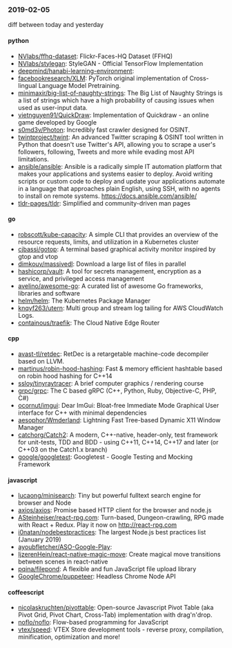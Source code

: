 ### 2019-02-05
diff between today and yesterday

#### python
* [NVlabs/ffhq-dataset](https://github.com/NVlabs/ffhq-dataset): Flickr-Faces-HQ Dataset (FFHQ)
* [NVlabs/stylegan](https://github.com/NVlabs/stylegan): StyleGAN - Official TensorFlow Implementation
* [deepmind/hanabi-learning-environment](https://github.com/deepmind/hanabi-learning-environment): 
* [facebookresearch/XLM](https://github.com/facebookresearch/XLM): PyTorch original implementation of Cross-lingual Language Model Pretraining.
* [minimaxir/big-list-of-naughty-strings](https://github.com/minimaxir/big-list-of-naughty-strings): The Big List of Naughty Strings is a list of strings which have a high probability of causing issues when used as user-input data.
* [vietnguyen91/QuickDraw](https://github.com/vietnguyen91/QuickDraw): Implementation of Quickdraw - an online game developed by Google
* [s0md3v/Photon](https://github.com/s0md3v/Photon): Incredibly fast crawler designed for OSINT.
* [twintproject/twint](https://github.com/twintproject/twint): An advanced Twitter scraping & OSINT tool written in Python that doesn't use Twitter's API, allowing you to scrape a user's followers, following, Tweets and more while evading most API limitations.
* [ansible/ansible](https://github.com/ansible/ansible): Ansible is a radically simple IT automation platform that makes your applications and systems easier to deploy. Avoid writing scripts or custom code to deploy and update your applications  automate in a language that approaches plain English, using SSH, with no agents to install on remote systems. https://docs.ansible.com/ansible/
* [tldr-pages/tldr](https://github.com/tldr-pages/tldr):  Simplified and community-driven man pages

#### go
* [robscott/kube-capacity](https://github.com/robscott/kube-capacity): A simple CLI that provides an overview of the resource requests, limits, and utilization in a Kubernetes cluster
* [cjbassi/gotop](https://github.com/cjbassi/gotop): A terminal based graphical activity monitor inspired by gtop and vtop
* [dimkouv/massivedl](https://github.com/dimkouv/massivedl): Download a large list of files in parallel
* [hashicorp/vault](https://github.com/hashicorp/vault): A tool for secrets management, encryption as a service, and privileged access management
* [avelino/awesome-go](https://github.com/avelino/awesome-go): A curated list of awesome Go frameworks, libraries and software
* [helm/helm](https://github.com/helm/helm): The Kubernetes Package Manager
* [knqyf263/utern](https://github.com/knqyf263/utern): Multi group and stream log tailing for AWS CloudWatch Logs.
* [containous/traefik](https://github.com/containous/traefik): The Cloud Native Edge Router

#### cpp
* [avast-tl/retdec](https://github.com/avast-tl/retdec): RetDec is a retargetable machine-code decompiler based on LLVM.
* [martinus/robin-hood-hashing](https://github.com/martinus/robin-hood-hashing): Fast & memory efficient hashtable based on robin hood hashing for C++14
* [ssloy/tinyraytracer](https://github.com/ssloy/tinyraytracer): A brief computer graphics / rendering course
* [grpc/grpc](https://github.com/grpc/grpc): The C based gRPC (C++, Python, Ruby, Objective-C, PHP, C#)
* [ocornut/imgui](https://github.com/ocornut/imgui): Dear ImGui: Bloat-free Immediate Mode Graphical User interface for C++ with minimal dependencies
* [aesophor/Wmderland](https://github.com/aesophor/Wmderland):  Lightning Fast Tree-based Dynamic X11 Window Manager
* [catchorg/Catch2](https://github.com/catchorg/Catch2): A modern, C++-native, header-only, test framework for unit-tests, TDD and BDD - using C++11, C++14, C++17 and later (or C++03 on the Catch1.x branch)
* [google/googletest](https://github.com/google/googletest): Googletest - Google Testing and Mocking Framework

#### javascript
* [lucaong/minisearch](https://github.com/lucaong/minisearch): Tiny but powerful fulltext search engine for browser and Node
* [axios/axios](https://github.com/axios/axios): Promise based HTTP client for the browser and node.js
* [ASteinheiser/react-rpg.com](https://github.com/ASteinheiser/react-rpg.com): Turn-based, Dungeon-crawling, RPG made with React + Redux. Play it now on http://react-rpg.com
* [i0natan/nodebestpractices](https://github.com/i0natan/nodebestpractices): The largest Node.js best practices list (January 2019)
* [ayoubfletcher/ASO-Google-Play](https://github.com/ayoubfletcher/ASO-Google-Play): 
* [IjzerenHein/react-native-magic-move](https://github.com/IjzerenHein/react-native-magic-move): Create magical move transitions between scenes in react-native 
* [pqina/filepond](https://github.com/pqina/filepond):  A flexible and fun JavaScript file upload library
* [GoogleChrome/puppeteer](https://github.com/GoogleChrome/puppeteer): Headless Chrome Node API

#### coffeescript
* [nicolaskruchten/pivottable](https://github.com/nicolaskruchten/pivottable): Open-source Javascript Pivot Table (aka Pivot Grid, Pivot Chart, Cross-Tab) implementation with drag'n'drop.
* [noflo/noflo](https://github.com/noflo/noflo): Flow-based programming for JavaScript
* [vtex/speed](https://github.com/vtex/speed): VTEX Store development tools - reverse proxy, compilation, minification, optimization and more!
